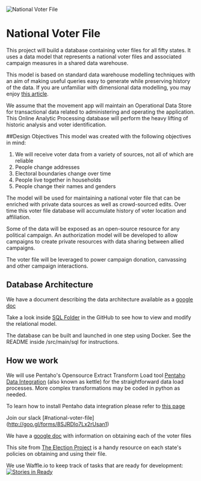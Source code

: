 ![National Voter File](https://d3vv6lp55qjaqc.cloudfront.net/items/231s0n30283j2W2S0u1L/NVF%20small.png?X-CloudApp-Visitor-Id=1336043&v=dfe5cf15)

# National Voter File

This project will build a database containing voter files for all fifty states. It uses a data model that represents a national voter files and associated campaign measures in a shared data warehouse. 

This model is based on standard data warehouse modelling techniques with an aim of making useful queries easy to generate while preserving history of the data. If you are unfamiliar with dimensional data modelling, you may enjoy [this article](https://dwbi.org/data-modelling/dimensional-model/1-dimensional-modeling-guide).

We assume that the movement app will maintain an Operational Data Store for transactional data related to administering and operating the application. This Online Analytic Processing database will perform the heavy lifting of historic analysis and voter identification.

##Design Objectives
This model was created with the following objectives in mind:

1. We will receive voter data from a variety of sources, not all of which are reliable
2. People change addresses
3. Electoral boundaries change over time
4. People live together in households
5. People change their names and genders

The model will be used for maintaining a national voter file that can be enriched with private data sources as well as crowd-sourced edits. Over time this voter file database will accumulate history of voter location and affiliation. 

Some of the data will be exposed as an open-source resource for any political campaign. An authorization model will be developed to allow campaigns to create private resources with data sharing between allied campaigns.

The voter file will be leveraged to power campaign donation, canvassing and other campaign interactions.

## Database Architecture
We have a document describing the data architecture available as a [google doc](https://docs.google.com/document/d/169mIkiIdl4OetbGvnbVCzq9Srw9PKCsB6U1CErTD9aI/edit?usp=sharing)

Take a look inside [SQL Folder](https://github.com/getmovement/national-voter-file/tree/master/src/main/sql) in the GitHub to see how to view and modify the relational model.

The database can be built and launched in one step using Docker. See the README inside /src/main/sql for instructions.

## How we work
We will use Pentaho's Opensource Extract Transform Load tool [Pentaho Data Integration](http://community.pentaho.com/projects/data-integration/) (also known as kettle) for the straightforward data load processes. More complex transformations may be coded in python as needed.

To learn how to install Pentaho data integration please refer to [this page](https://github.com/getmovement/national-voter-file/tree/master/src/tools)

Join our slack [#national-voter-file] (http://goo.gl/forms/8SJRDlo7Lx2rUsan1)

We have a [google doc](https://docs.google.com/spreadsheets/d/1CtNePb4LQSz-pk8UF58wwuVoBIc_YDAsBJZnIk7hKso/edit?usp=sharing) with information on obtaining each of the voter files

This site from  [The Election Project](http://voterlist.electproject.org/home) is a handy resource on each state's policies on obtaining and using their file.

We use Waffle.io to keep track of tasks that are ready for development:
[![Stories in Ready](https://badge.waffle.io/getmovement/national-voter-file.svg?label=ready&title=Ready)](http://waffle.io/getmovement/national-voter-file)
